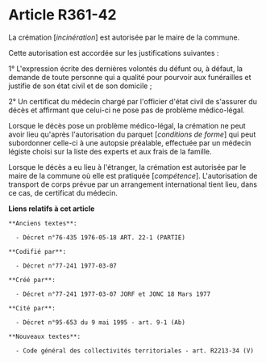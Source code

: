 # Article R361-42

La crémation [*incinération*] est autorisée par le maire de la commune.

Cette autorisation est accordée sur les justifications suivantes :

1° L'expression écrite des dernières volontés du défunt ou, à défaut, la demande de toute personne qui a qualité pour
pourvoir aux funérailles et justifie de son état civil et de son domicile ;

2° Un certificat du médecin chargé par l'officier d'état civil de s'assurer du décès et affirmant que celui-ci ne pose pas de
problème médico-légal.

Lorsque le décès pose un problème médico-légal, la crémation ne peut avoir lieu qu'après l'autorisation du parquet
[*conditions de forme*] qui peut subordonner celle-ci à une autopsie préalable, effectuée par un médecin légiste choisi sur
la liste des experts et aux frais de la famille.

Lorsque le décès a eu lieu à l'étranger, la crémation est autorisée par le maire de la commune où elle est pratiquée
[*compétence*]. L'autorisation de transport de corps prévue par un arrangement international tient lieu, dans ce cas, de
certificat du médecin.

**Liens relatifs à cet article**

	**Anciens textes**:

	  - Décret n°76-435 1976-05-18 ART. 22-1 (PARTIE)

	**Codifié par**:

	  - Décret n°77-241 1977-03-07

	**Créé par**:

	  - Décret n°77-241 1977-03-07 JORF et JONC 18 Mars 1977

	**Cité par**:

	  - Décret n°95-653 du 9 mai 1995 - art. 9-1 (Ab)

	**Nouveaux textes**:

	  - Code général des collectivités territoriales - art. R2213-34 (V)
